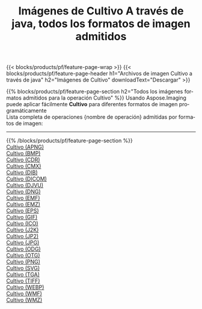 ﻿---
title: Imágenes de Cultivo A través de java, todos los formatos de imagen admitidos 
weight: 3920
url: /es/java/crop 
lang: es
langdirlevel: 2
locales: zh-hans,ja,it,ru,de,es,fr,nl,id,lt,pl,pt,vi,tr,ko,zh-hant,ar,hi,th,sv,cs,uk,he
description: Usando Aspose.Imaging puede fácilmente Cultivo imágenes a través de java
---

{{< blocks/products/pf/feature-page-wrap >}}
{{< blocks/products/pf/feature-page-header h1="Archivos de imagen Cultivo a través de java" h2="Imágenes de Cultivo" downloadText="Descargar" >}}


{{% blocks/products/pf/feature-page-section  h2="Todos los imágenes formatos admitidos para la operación Cultivo" %}}
Usando Aspose.Imaging puede aplicar fácilmente **Cultivo** para diferentes formatos de imagen programáticamente
<br/>
Lista completa de operaciones {nombre de operación} admitidas por formatos de imagen:
<hr/>
{{% /blocks/products/pf/feature-page-section %}}
<div class="container-fluid productfamilypage bg-gray">
    <div class="convertypes bg-gray agp-content section">
        <div class="container">
		<div class="row other-converters">
		    <div class='col-md-2 other-converter remove-lp remove-rp'><a href="/imaging/es/java/crop/apng" >Cultivo (APNG)</a></div><div class='col-md-2 other-converter remove-lp remove-rp'><a href="/imaging/es/java/crop/bmp" >Cultivo (BMP)</a></div><div class='col-md-2 other-converter remove-lp remove-rp'><a href="/imaging/es/java/crop/cdr" >Cultivo (CDR)</a></div><div class='col-md-2 other-converter remove-lp remove-rp'><a href="/imaging/es/java/crop/cmx" >Cultivo (CMX)</a></div><div class='col-md-2 other-converter remove-lp remove-rp'><a href="/imaging/es/java/crop/dib" >Cultivo (DIB)</a></div><div class='col-md-2 other-converter remove-lp remove-rp'><a href="/imaging/es/java/crop/dicom" >Cultivo (DICOM)</a></div><div class='col-md-2 other-converter remove-lp remove-rp'><a href="/imaging/es/java/crop/djvu" >Cultivo (DJVU)</a></div><div class='col-md-2 other-converter remove-lp remove-rp'><a href="/imaging/es/java/crop/dng" >Cultivo (DNG)</a></div><div class='col-md-2 other-converter remove-lp remove-rp'><a href="/imaging/es/java/crop/emf" >Cultivo (EMF)</a></div><div class='col-md-2 other-converter remove-lp remove-rp'><a href="/imaging/es/java/crop/emz" >Cultivo (EMZ)</a></div><div class='col-md-2 other-converter remove-lp remove-rp'><a href="/imaging/es/java/crop/eps" >Cultivo (EPS)</a></div><div class='col-md-2 other-converter remove-lp remove-rp'><a href="/imaging/es/java/crop/gif" >Cultivo (GIF)</a></div><div class='col-md-2 other-converter remove-lp remove-rp'><a href="/imaging/es/java/crop/ico" >Cultivo (ICO)</a></div><div class='col-md-2 other-converter remove-lp remove-rp'><a href="/imaging/es/java/crop/j2k" >Cultivo (J2K)</a></div><div class='col-md-2 other-converter remove-lp remove-rp'><a href="/imaging/es/java/crop/jp2" >Cultivo (JP2)</a></div><div class='col-md-2 other-converter remove-lp remove-rp'><a href="/imaging/es/java/crop/jpg" >Cultivo (JPG)</a></div><div class='col-md-2 other-converter remove-lp remove-rp'><a href="/imaging/es/java/crop/odg" >Cultivo (ODG)</a></div><div class='col-md-2 other-converter remove-lp remove-rp'><a href="/imaging/es/java/crop/otg" >Cultivo (OTG)</a></div><div class='col-md-2 other-converter remove-lp remove-rp'><a href="/imaging/es/java/crop/png" >Cultivo (PNG)</a></div><div class='col-md-2 other-converter remove-lp remove-rp'><a href="/imaging/es/java/crop/svg" >Cultivo (SVG)</a></div><div class='col-md-2 other-converter remove-lp remove-rp'><a href="/imaging/es/java/crop/tga" >Cultivo (TGA)</a></div><div class='col-md-2 other-converter remove-lp remove-rp'><a href="/imaging/es/java/crop/tiff" >Cultivo (TIFF)</a></div><div class='col-md-2 other-converter remove-lp remove-rp'><a href="/imaging/es/java/crop/webp" >Cultivo (WEBP)</a></div><div class='col-md-2 other-converter remove-lp remove-rp'><a href="/imaging/es/java/crop/wmf" >Cultivo (WMF)</a></div><div class='col-md-2 other-converter remove-lp remove-rp'><a href="/imaging/es/java/crop/wmz" >Cultivo (WMZ)</a></div>
                </div>
        </div>
    </div>
</div>
<br/>
